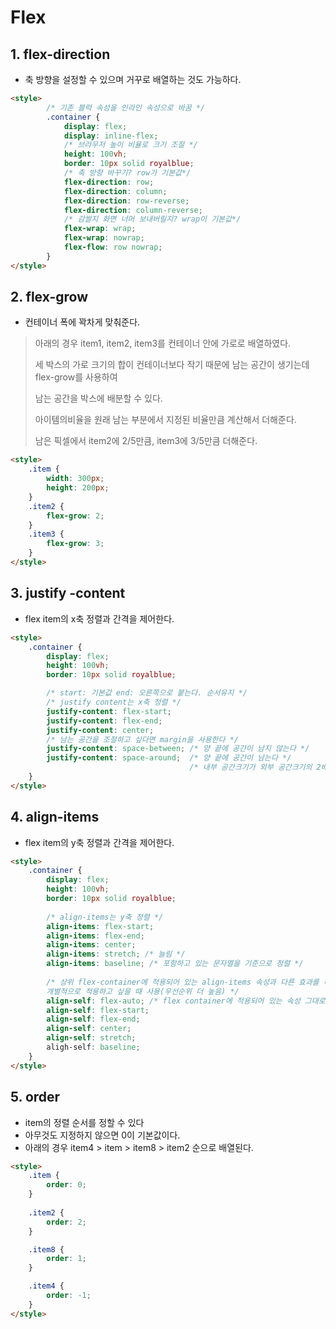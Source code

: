 # Flex



## 1. flex-direction

* 축 방향을 설정할 수 있으며 거꾸로 배열하는 것도 가능하다.

```html
<style>
        /* 기존 블럭 속성을 인라인 속성으로 바꿈 */
        .container {
            display: flex;
            display: inline-flex;
            /* 브라우저 높이 비율로 크기 조절 */
            height: 100vh;
            border: 10px solid royalblue;
            /* 축 방향 바꾸기? row가 기본값*/
            flex-direction: row;
            flex-direction: column;
            flex-direction: row-reverse;
            flex-direction: column-reverse;
            /* 감쌀지 화면 너머 보내버릴지? wrap이 기본값*/
            flex-wrap: wrap;
            flex-wrap: nowrap;
            flex-flow: row nowrap;
        }
</style>
```



## 2. flex-grow

* 컨테이너 폭에 꽉차게 맞춰준다.

> 아래의 경우 item1, item2, item3를 컨테이너 안에 가로로 배열하였다.
>
> 세 박스의 가로 크기의 합이 컨테이너보다 작기 때문에 남는 공간이 생기는데 flex-grow를 사용하여
>
> 남는 공간을 박스에 배분할 수 있다.
>
> 아이템의비율을 원래 남는 부분에서 지정된 비율만큼 계산해서 더해준다.
>
> 남은 픽셀에서 item2에 2/5만큼, item3에 3/5만큼 더해준다.

```html
<style>
    .item {
        width: 300px;
        height: 200px;
    }	
    .item2 {
        flex-grow: 2;
    }
    .item3 {
        flex-grow: 3;
    }
</style>
```



## 3. justify -content

* flex item의 x축 정렬과 간격을 제어한다.

```html
<style>
    .container {
        display: flex;
        height: 100vh;
        border: 10px solid royalblue;

        /* start: 기본값 end: 오른쪽으로 붙는다. 순서유지 */
        /* justify content는 x축 정렬 */
        justify-content: flex-start;
        justify-content: flex-end;
        justify-content: center;
        /* 남는 공간을 조절하고 싶다면 margin을 사용한다 */
        justify-content: space-between; /* 양 끝에 공간이 남지 않는다 */
        justify-content: space-around;  /* 양 끝에 공간이 남는다 */
                                        /* 내부 공간크기가 외부 공간크기의 2배 유지 */
    }
</style>
```



## 4.  align-items

* flex item의 y축 정렬과 간격을 제어한다.

```html
<style>
    .container {
        display: flex;
        height: 100vh;
        border: 10px solid royalblue;
        
		/* align-items는 y축 정렬 */
        align-items: flex-start;
        align-items: flex-end;
        align-items: center;
        align-items: stretch; /* 늘림 */
        align-items: baseline; /* 포함하고 있는 문자열을 기준으로 정렬 */
        
        /* 상위 flex-container에 적용되어 있는 align-items 속성과 다른 효과를 하위에
        개별적으로 적용하고 싶을 때 사용(우선순위 더 높음) */ 
        align-self: flex-auto; /* flex container에 적용되어 있는 속성 그대로 사용 */
        align-self: flex-start;
        align-self: flex-end;
        align-self: center;
        align-self: stretch;
        aligh-self: baseline;
    }
</style>	
```



## 5. order

* item의 정렬 순서를 정할 수 있다
* 아무것도 지정하지 않으면 0이 기본값이다.
* 아래의 경우 item4 > item > item8 > item2 순으로 배열된다.

```html
<style>   
    .item {
        order: 0;
    }
       
    .item2 {
        order: 2;
    }

    .item8 {
        order: 1;
    }

    .item4 {
        order: -1;
    }    
</style>
```

